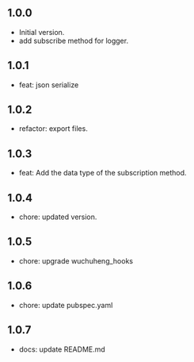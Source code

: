 ## 1.0.0

- Initial version.
- add subscribe method for logger.
  
## 1.0.1

- feat: json serialize

## 1.0.2

- refactor: export files.

## 1.0.3

- feat: Add the data type of the subscription method.

## 1.0.4

- chore: updated version.

## 1.0.5

- chore: upgrade wuchuheng_hooks

## 1.0.6

- chore: update pubspec.yaml

## 1.0.7

- docs: update README.md
